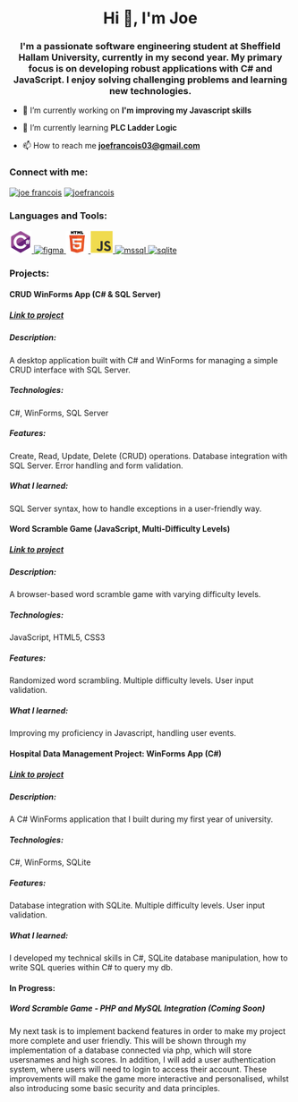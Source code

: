 <h1 align="center">Hi 👋, I'm Joe</h1>
<h3 align="center">I'm a passionate software engineering student at Sheffield Hallam University, currently in my second year. My primary focus is on developing robust applications with C# and JavaScript. I enjoy solving challenging problems and learning new technologies.</h3>

- 🔭 I’m currently working on **I'm improving my Javascript skills**

- 🌱 I’m currently learning **PLC Ladder Logic**

- 📫 How to reach me **joefrancois03@gmail.com**

<h3 align="left">Connect with me:</h3>
<p align="left">
<a href="https://www.linkedin.com/in/joe-francois-38a633283" target="blank"><img align="center" src="https://raw.githubusercontent.com/rahuldkjain/github-profile-readme-generator/master/src/images/icons/Social/linked-in-alt.svg" alt="joe francois" height="30" width="40" /></a>
<a href="https://www.leetcode.com/joefrancois" target="blank"><img align="center" src="https://raw.githubusercontent.com/rahuldkjain/github-profile-readme-generator/master/src/images/icons/Social/leet-code.svg" alt="joefrancois" height="30" width="40" /></a>
</p>

<h3 align="left">Languages and Tools:</h3>
<p align="left"> <a href="https://www.w3schools.com/cs/" target="_blank" rel="noreferrer"> <img src="https://raw.githubusercontent.com/devicons/devicon/master/icons/csharp/csharp-original.svg" alt="csharp" width="40" height="40"/> </a> <a href="https://www.figma.com/" target="_blank" rel="noreferrer"> <img src="https://www.vectorlogo.zone/logos/figma/figma-icon.svg" alt="figma" width="40" height="40"/> </a> <a href="https://www.w3.org/html/" target="_blank" rel="noreferrer"> <img src="https://raw.githubusercontent.com/devicons/devicon/master/icons/html5/html5-original-wordmark.svg" alt="html5" width="40" height="40"/> </a> <a href="https://developer.mozilla.org/en-US/docs/Web/JavaScript" target="_blank" rel="noreferrer"> <img src="https://raw.githubusercontent.com/devicons/devicon/master/icons/javascript/javascript-original.svg" alt="javascript" width="40" height="40"/> </a> <a href="https://www.microsoft.com/en-us/sql-server" target="_blank" rel="noreferrer"> <img src="https://www.svgrepo.com/show/303229/microsoft-sql-server-logo.svg" alt="mssql" width="40" height="40"/> </a> <a href="https://www.sqlite.org/" target="_blank" rel="noreferrer"> <img src="https://www.vectorlogo.zone/logos/sqlite/sqlite-icon.svg" alt="sqlite" width="40" height="40"/> </a> </p>

<h3 align="left">Projects:</h3>
<p align="left">
  <h4 align="left">CRUD WinForms App (C# & SQL Server)</h4>
  
  
  <h5><a href="https://github.com/JoeFrancois3/CRUD-WinForms-App" target="_blank">Link to project</a></h5>

  
  <h5>Description:</h5> A desktop application built with C# and WinForms for managing a simple CRUD interface with SQL Server.
  <h5>Technologies:</h5> C#, WinForms, SQL Server
  <h5>Features:</h5>
  Create, Read, Update, Delete (CRUD) operations.
  Database integration with SQL Server.
  Error handling and form validation.
  <h5>What I learned: </h5>
  SQL Server syntax, how to handle exceptions in a user-friendly way.


  
  <h4 align="left">Word Scramble Game (JavaScript, Multi-Difficulty Levels)</h4>

  
  <h5><a href="https://github.com/JoeFrancois3/WordGame-Js" target="_blank">Link to project</a></h5>

  
  <h5>Description:</h5> A browser-based word scramble game with varying difficulty levels.
  <h5>Technologies:</h5> JavaScript, HTML5, CSS3
  <h5>Features:</h5>
  Randomized word scrambling.
  Multiple difficulty levels.
  User input validation.
  <h5>What I learned: </h5>
  Improving my proficiency in Javascript, handling user events.


  
  <h4 align="left">Hospital Data Management Project: WinForms App (C#)</h4>

  
  <h5><a href="https://github.com/JoeFrancois3/Hospital-WinForms-App" target="_blank">Link to project</a></h5>

  
  <h5>Description:</h5> A C# WinForms application that I built during my first year of university.
  <h5>Technologies:</h5> C#, WinForms, SQLite
  <h5>Features:</h5>
  Database integration with SQLite.
  Multiple difficulty levels.
  User input validation.
  <h5>What I learned: </h5>
  I developed my technical skills in C#, SQLite database manipulation, how to write SQL queries within C# to query my db.



  <h4 align="left">In Progress:</h4>

  <h5>Word Scramble Game - PHP and MySQL Integration (Coming Soon)</h5>
  My next task is to implement backend features in order to make my project more complete and user friendly. This will be shown through my implementation of a     
 database connected via php, which will store usersnames and high scores. In addition, I will add a user authentication system, where users will need to login to   
 access their account. These improvements will make the game more interactive and personalised, whilst also introducing some basic security and data principles.
 
</p>
